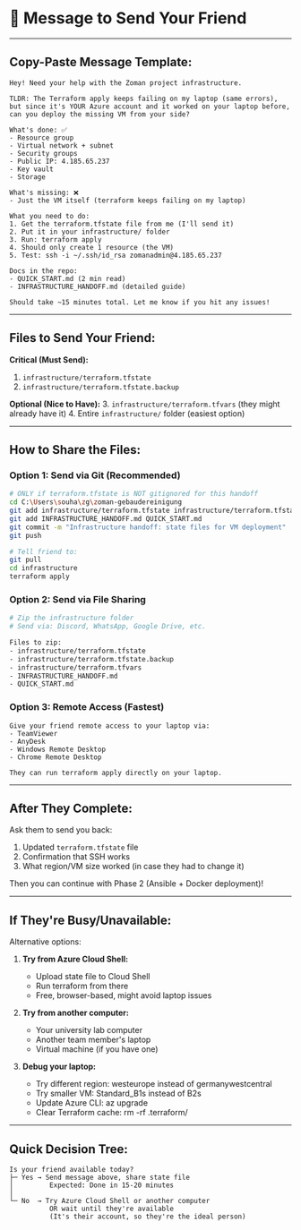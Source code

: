 # 📱 Message to Send Your Friend

---

## Copy-Paste Message Template:

```
Hey! Need your help with the Zoman project infrastructure.

TLDR: The Terraform apply keeps failing on my laptop (same errors), 
but since it's YOUR Azure account and it worked on your laptop before, 
can you deploy the missing VM from your side?

What's done: ✅
- Resource group
- Virtual network + subnet  
- Security groups
- Public IP: 4.185.65.237
- Key vault
- Storage

What's missing: ❌
- Just the VM itself (terraform keeps failing on my laptop)

What you need to do:
1. Get the terraform.tfstate file from me (I'll send it)
2. Put it in your infrastructure/ folder
3. Run: terraform apply
4. Should only create 1 resource (the VM)
5. Test: ssh -i ~/.ssh/id_rsa zomanadmin@4.185.65.237

Docs in the repo:
- QUICK_START.md (2 min read)
- INFRASTRUCTURE_HANDOFF.md (detailed guide)

Should take ~15 minutes total. Let me know if you hit any issues!
```

---

## Files to Send Your Friend:

**Critical (Must Send):**
1. `infrastructure/terraform.tfstate`
2. `infrastructure/terraform.tfstate.backup`

**Optional (Nice to Have):**
3. `infrastructure/terraform.tfvars` (they might already have it)
4. Entire `infrastructure/` folder (easiest option)

---

## How to Share the Files:

### Option 1: Send via Git (Recommended)
```bash
# ONLY if terraform.tfstate is NOT gitignored for this handoff
cd C:\Users\souha\zg\zoman-gebaudereinigung
git add infrastructure/terraform.tfstate infrastructure/terraform.tfstate.backup
git add INFRASTRUCTURE_HANDOFF.md QUICK_START.md
git commit -m "Infrastructure handoff: state files for VM deployment"
git push

# Tell friend to:
git pull
cd infrastructure
terraform apply
```

### Option 2: Send via File Sharing
```bash
# Zip the infrastructure folder
# Send via: Discord, WhatsApp, Google Drive, etc.

Files to zip:
- infrastructure/terraform.tfstate
- infrastructure/terraform.tfstate.backup
- infrastructure/terraform.tfvars
- INFRASTRUCTURE_HANDOFF.md
- QUICK_START.md
```

### Option 3: Remote Access (Fastest)
```
Give your friend remote access to your laptop via:
- TeamViewer
- AnyDesk  
- Windows Remote Desktop
- Chrome Remote Desktop

They can run terraform apply directly on your laptop.
```

---

## After They Complete:

Ask them to send you back:
1. Updated `terraform.tfstate` file
2. Confirmation that SSH works
3. What region/VM size worked (in case they had to change it)

Then you can continue with Phase 2 (Ansible + Docker deployment)!

---

## If They're Busy/Unavailable:

Alternative options:
1. **Try from Azure Cloud Shell:**
   - Upload state file to Cloud Shell
   - Run terraform from there
   - Free, browser-based, might avoid laptop issues

2. **Try from another computer:**
   - Your university lab computer
   - Another team member's laptop
   - Virtual machine (if you have one)

3. **Debug your laptop:**
   - Try different region: westeurope instead of germanywestcentral
   - Try smaller VM: Standard_B1s instead of B2s
   - Update Azure CLI: az upgrade
   - Clear Terraform cache: rm -rf .terraform/

---

## Quick Decision Tree:

```
Is your friend available today?
├─ Yes → Send message above, share state file
│         Expected: Done in 15-20 minutes
│
└─ No  → Try Azure Cloud Shell or another computer
          OR wait until they're available
          (It's their account, so they're the ideal person)
```
